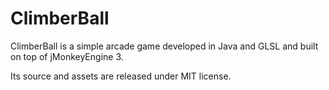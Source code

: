 # ClimberBall
ClimberBall is a simple arcade game developed in Java and GLSL and built on top of jMonkeyEngine 3.

Its source and assets are released under MIT license.
